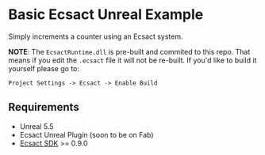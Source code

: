 # Basic Ecsact Unreal Example

Simply increments a counter using an Ecsact system.

**NOTE**: The `EcsactRuntime.dll` is pre-built and commited to this repo. That means if you edit the `.ecsact` file it will not be re-built. If you'd like to build it yourself please go to:

```
Project Settings -> Ecsact -> Enable Build
```

## Requirements

* Unreal 5.5
* Ecsact Unreal Plugin (soon to be on Fab)
* [Ecsact SDK](https://ecsact.dev/start) >= 0.9.0

